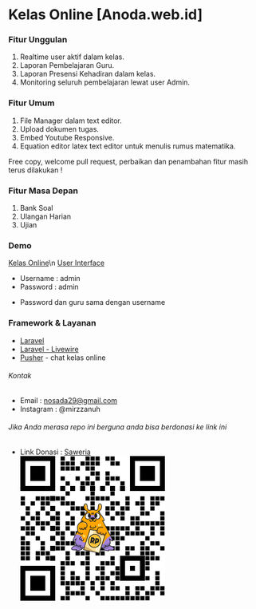 # Kelas Online [Anoda.web.id]

### Fitur Unggulan

1. Realtime user aktif dalam kelas.
2. Laporan Pembelajaran Guru.
3. Laporan Presensi Kehadiran dalam kelas.
4. Monitoring seluruh pembelajaran lewat user Admin.

### Fitur Umum

1. File Manager dalam text editor.
2. Upload dokumen tugas.
3. Embed Youtube Responsive.
4. Equation editor latex text editor untuk menulis rumus matematika.

Free copy, welcome pull request,
perbaikan dan penambahan fitur masih terus dilakukan !

### Fitur Masa Depan

1. Bank Soal
2. Ulangan Harian
3. Ujian

### Demo

[Kelas Online](https://kelas-online.anoda.web.id)\n
[User Interface](https://drive.google.com/file/d/1_r31tUhVGqD7kvadOwc95CkWBkGxSf9r/view?usp=sharing)

-   Username : admin
-   Password : admin

*   Password dan guru sama dengan username

### Framework & Layanan

-   [Laravel](https://laravel.com)
-   [Laravel - Livewire](https://laravel-livewire.com)
-   [Pusher](https://pusher.com) - chat kelas online

###### Kontak

-   Email : nosada29@gmail.com
-   Instagram : @mirzzanuh

###### Jika Anda merasa repo ini berguna anda bisa berdonasi ke link ini

-   Link Donasi : [Saweria](https://saweria.co/nosada29)\
    ![Alt text](/public/images/link-donasi.png)
